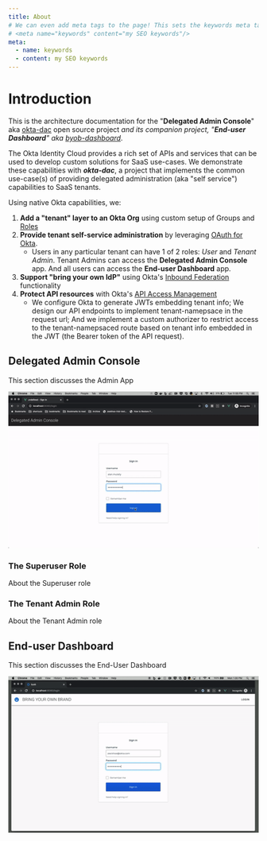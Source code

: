 ```yaml
---
title: About
# We can even add meta tags to the page! This sets the keywords meta tag.
# <meta name="keywords" content="my SEO keywords"/>
meta:
  - name: keywords
  - content: my SEO keywords
---
```


# Introduction
This is the architecture documentation for the "__Delegated Admin Console__" aka [okta-dac](https://github.com/udplabs/okta-dac) open source project *and its companion project, "__End-user Dashboard__" aka [byob-dashboard](https://github.com/oktadeveloper/byob-dashboard)*.

The Okta Identity Cloud provides a rich set of APIs and services that can be used to develop custom solutions for SaaS use-cases. We demonstrate these capabilities with ***okta-dac***, a project that implements the common use-case(s) of providing delegated administration (aka "self service") capabilities to SaaS tenants. 

Using native Okta capabilities, we:
1. **Add a "tenant" layer to an Okta Org** using custom setup of Groups and [Roles](https://help.okta.com/en/prod/Content/Topics/Security/Administrators.htm)
2. **Provide tenant self-service administration** by leveraging [OAuth for Okta](https://developer.okta.com/docs/guides/implement-oauth-for-okta/overview/). 
    * Users in any particular tenant can have 1 of 2 roles: *User* and *Tenant Admin*. Tenant Admins can access the __Delegated Admin Console__ app. And all users can access the __End-user Dashboard__ app.
3. **Support "bring your own IdP"** using Okta's [Inbound Federation](https://developer.okta.com/docs/concepts/identity-providers/) functionality
4. **Protect API resources** with Okta's [API Access Management](https://developer.okta.com/docs/concepts/api-access-management/)
    * We configure Okta to generate JWTs embedding tenant info; We design our API endpoints to implement tenant-namepsace in the request url; And we implement a custom authorizer to restrict access to the tenant-namepsaced route based on tenant info embedded in the JWT (the Bearer token of the API request).

## Delegated Admin Console
This section discusses the Admin App

![alt text](./images/dac-demo.gif)

### The Superuser Role
About the Superuser role

### The Tenant Admin Role
About the Tenant Admin role

## End-user Dashboard
This section discusses the End-User Dashboard

![alt text](./images/byob-demo.gif)
